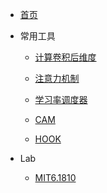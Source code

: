 <!-- docs/_sidebar.md -->

* [首页](/)

* 常用工具

    * [计算卷积后维度](Utils/calculate_size/)

    * [注意力机制](Utils/Attention/)

    * [学习率调度器](Utils/LrSchedule/)

    * [CAM](Utils/CAM/)

    * [HOOK](Utils/Hook/)

<!-- * 图像分类

    * [VIT](ImageClassify/VIT/)

* 图片分割
   
    * [U-net](segmentation/unet/)

    * [U-net++](segmentation/Unet++/)

* 目标检测
    * [faster-RNN](ObjectDetection/faster-RNN/)

* Baseline

    * [Swin-Trans](Baseline/SwinTransformer/)

    * [MobileNet](Baseline/MobileNet/)

    * [ShuffleNet](Baseline/ShuffleNet/)

* 论文收集

    * [精读](Paper/Intensive/)
    
        * [行人属性识别](Paper/Intensive/Pedestrian_attribute_recognition/)

    * [略读](Paper/Rough/)

* 竞赛

    * [图像分割](Competition/Segmentation/)

        * [Carvana_Segmentation](Competition/Segmentation/Carvana/)

* 第三方库

    * [einops](ThreePackage/einops/)

    * [timm](ThreePackage/timm/)

* CPP

    * [基础补充](CPP/Basic/) -->

* Lab

    * [MIT6.1810](Lab/mit6s081/)